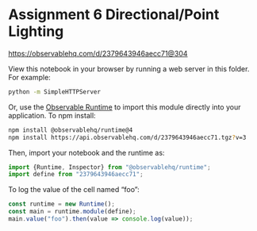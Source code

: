 # Assignment 6 Directional/Point Lighting

https://observablehq.com/d/2379643946aecc71@304

View this notebook in your browser by running a web server in this folder. For
example:

~~~sh
python -m SimpleHTTPServer
~~~

Or, use the [Observable Runtime](https://github.com/observablehq/runtime) to
import this module directly into your application. To npm install:

~~~sh
npm install @observablehq/runtime@4
npm install https://api.observablehq.com/d/2379643946aecc71.tgz?v=3
~~~

Then, import your notebook and the runtime as:

~~~js
import {Runtime, Inspector} from "@observablehq/runtime";
import define from "2379643946aecc71";
~~~

To log the value of the cell named “foo”:

~~~js
const runtime = new Runtime();
const main = runtime.module(define);
main.value("foo").then(value => console.log(value));
~~~
